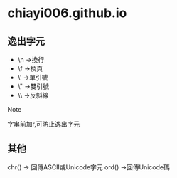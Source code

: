 # chiayi006.github.io
## 逸出字元 
-  \\n →換行
-  \\f →換頁
-  \\' →單引號
-  \\" →雙引號
-  \\\\ →反斜線

> [!note]
 字串前加r,可防止逸出字元

## 其他

chr() → 回傳ASCII或Unicode字元
ord() →回傳Unicode碼
